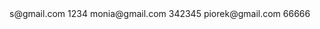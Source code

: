 <?xml version="1.0" encoding="UTF-8" standalone="yes"?>
<Users>
  <User>
    <Email>s@gmail.com</Email>
    <PublicKey>1234</PublicKey>
  </User>
  <User>
    <Email>monia@gmail.com</Email>
    <PublicKey>342345</PublicKey>
  </User>
  <User>
    <Email>piorek@gmail.com</Email>
    <PublicKey>66666</PublicKey>
  </User>
</Users>

